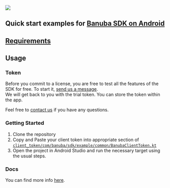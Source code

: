 [![](https://www.banuba.com/hubfs/Banuba_November2018/Images/Banuba%20SDK.png)](https://docs.banuba.com/face-ar-sdk-v1/android/android_overview)

## Quick start examples for [Banuba SDK on Android](https://docs.banuba.com/face-ar-sdk-v1/android/android_overview)

## [Requirements](https://docs.banuba.com/face-ar-sdk-v1/overview/system_requirements)

## Usage
### Token
Before you commit to a license, you are free to test all the features of the SDK for free. To start it, [send us a message](https://www.banuba.com/facear-sdk/face-filters#form).  
We will get back to you with the trial token.
You can store the token within the app.  

Feel free to [contact us](https://www.banuba.com/facear-sdk/face-filters#form) if you have any questions.

### Getting Started

1. Clone the repository
2. Copy and Paste your client token into appropriate section of 
[`client_token/com/banuba/sdk/example/common/BanubaClientToken.kt`](client_token/com/banuba/sdk/example/common/BanubaClientToken.kt)
3. Open the project in Android Studio and run the necessary target using the usual steps.

### Docs
You can find more info [here](https://docs.banuba.com/face-ar-sdk-v1/android/android_overview).
